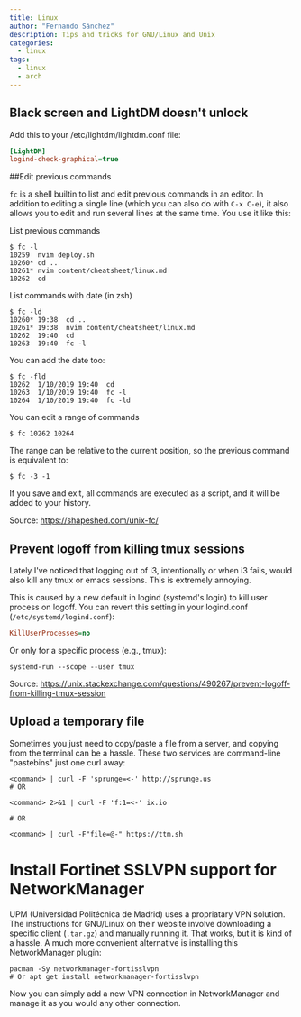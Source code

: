 ```yaml
---
title: Linux
author: "Fernando Sánchez"
description: Tips and tricks for GNU/Linux and Unix
categories:
  - linux
tags:
  - linux
  - arch
---
```


## Black screen and LightDM doesn't unlock

Add this to your /etc/lightdm/lightdm.conf file:

```cfg
[LightDM]
logind-check-graphical=true
```


##Edit previous commands

`fc` is a shell builtin to list and edit previous commands in an editor.
In addition to editing a single line (which you can also do with `C-x C-e`), it also allows you to edit and run several lines at the same time.
You use it like this:

List previous commands

```shell
$ fc -l
10259  nvim deploy.sh
10260* cd ..
10261* nvim content/cheatsheet/linux.md
10262  cd
```

List commands with date (in zsh)

```shell
$ fc -ld
10260* 19:38  cd ..
10261* 19:38  nvim content/cheatsheet/linux.md
10262  19:40  cd
10263  19:40  fc -l
```

You can add the date too:

```shell
$ fc -fld
10262  1/10/2019 19:40  cd
10263  1/10/2019 19:40  fc -l
10264  1/10/2019 19:40  fc -ld
```

You can edit a range of commands

```shell
$ fc 10262 10264
```


The range can be relative to the current position, so the previous command is equivalent to:

```shell
$ fc -3 -1
```

If you save and exit, all commands are executed as a script, and it will be added to your history.

Source: https://shapeshed.com/unix-fc/

## Prevent logoff from killing tmux sessions

Lately I've noticed that logging out of i3, intentionally or when i3 fails, would also kill any tmux or emacs sessions.
This is extremely annoying.

This is caused by a new default in logind (systemd's login) to kill user process on logoff.
You can revert this setting in your logind.conf (`/etc/systemd/logind.conf`):

```cfg
KillUserProcesses=no
```

Or only for a specific process (e.g., tmux):

```shell
systemd-run --scope --user tmux
```

Source: https://unix.stackexchange.com/questions/490267/prevent-logoff-from-killing-tmux-session


## Upload a temporary file 

Sometimes you just need to copy/paste a file from a server, and copying from the terminal can be a hassle.
These two services are command-line "pastebins" just one curl away:

```shell
<command> | curl -F 'sprunge=<-' http://sprunge.us
# OR

<command> 2>&1 | curl -F 'f:1=<-' ix.io

# OR

<command> | curl -F"file=@-" https://ttm.sh
```


# Install Fortinet SSLVPN support for NetworkManager

UPM (Universidad Politécnica de Madrid) uses a propriatary VPN solution.
The instructions for GNU/Linux on their website involve downloading a specific client (`.tar.gz`) and manually running it.
That works, but it is kind of a hassle.
A much more convenient alternative is installing this NetworkManager plugin:

```shell
pacman -Sy networkmanager-fortisslvpn 
# Or apt get install networkmanager-fortisslvpn 
```

Now you can simply add a new VPN connection in NetworkManager and manage it as you would any other connection.
